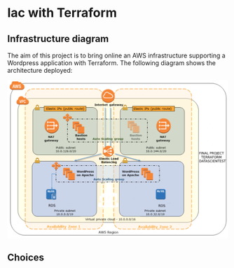 # Iac with Terraform

## Infrastructure diagram

The aim of this project is to bring online an AWS infrastructure supporting a Wordpress application with Terraform. The following diagram shows the architecture deployed:

![Alt text](architecture.png)

## Choices
